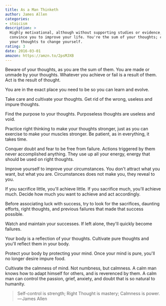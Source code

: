 ```yaml
---
title: As a Man Thinketh
author: James Allen
categories:
- stoicism
description: >
  Highly motivational, although without supporting studies or evidence, to
  convince you to improve your life. You're the sum of your thoughts; change
  your thoughts to change yourself.
rating: 3
date: 2016-03-01
amazon: https://amzn.to/2psMJXB
---
```


Beware of your thoughts, as you are the sum of them. You are made or unmade by
your thoughts. Whatever you achieve or fail is a result of them. Act is the
result of thought.

You are in the exact place you need to be so you can learn and evolve.

Take care and cultivate your thoughts. Get rid of the wrong, useless and impure
thoughts.

Find the purpose to your thoughts. Purposeless thoughts are useless and void.

Practice right thinking to make your thoughts stronger, just as you can exercise
to make your muscles stronger. Be patient, as in everything, it takes time.

Conquer doubt and fear to be free from failure. Actions triggered by them never
accomplished anything. They use up all your energy, energy that should be used
on right thoughts.

Improve yourself to improve your circumstances. You don't attract what you want,
but what you are. Circumstances does not make you, they reveal to you.

If you sacrifice little, you'll achieve little. If you sacrifice much, you'll
achieve much. Decide how much you want to achieve and act accordingly.

Before associating luck with success, try to look for the sacrifices, daunting
efforts, right thoughts, and previous failures that made that success possible.

Watch and maintain your successes. If left alone, they'll quickly become
failures.

Your body is a reflection of your thoughts. Cultivate pure thoughts and you'll
reflect them in your body.

Protect your body by protecting your mind. Once your mind is pure, you'll no
longer desire impure food.

Cultivate the calmness of mind. Not numbness, but calmness. A calm man knows how
to adapt himself for others, and is reverenced by them. A calm man can control
the passion, grief, anxiety, and doubt that is so natural to humanity.

> Self-control is strength; Right Thought is mastery; Calmness is power. — James
> Allen
